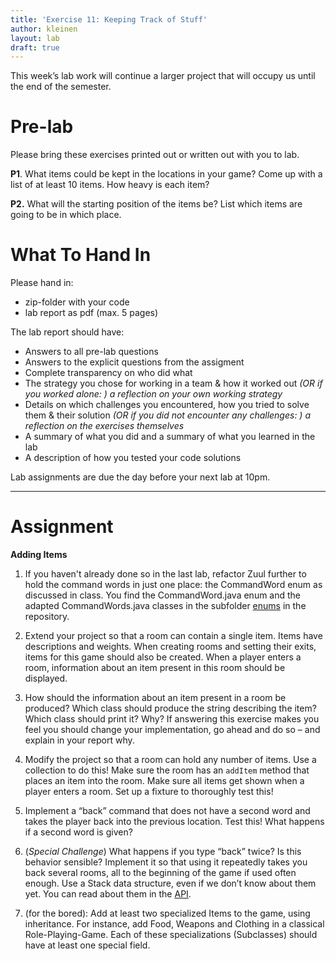 ```yaml
---
title: 'Exercise 11: Keeping Track of Stuff'
author: kleinen
layout: lab
draft: true
---
```

<!--<span class = "attention">Not yet reviewed and published for SoSe 2021 Term!</span>-->

This week&#8217;s lab work will continue a larger project that will occupy us until the end of the semester.

# Pre-lab

Please bring these exercises printed out or written out with you to lab.

**P1**. What items could be kept in the locations in your game? Come up with a list of at least 10 items. How heavy is each item?

**P2.** What will the starting position of the items be? List which items are going to be in which place.


# What To Hand In
Please hand in:
* zip-folder with your code
* lab report as pdf (max. 5 pages)

The lab report should have:
* Answers to all pre-lab questions
* Answers to the explicit questions from the assigment
* Complete transparency on who did what
* The strategy you chose for working in a team & how it worked out *(OR if you worked alone: ) a reflection on your own working strategy*
* Details on which challenges you encountered, how you tried to solve them & their solution *(OR if you did not encounter any challenges: ) a reflection on the exercises themselves*
* A summary of what you did and a summary of what you learned in the lab
* A description of how you tested your code solutions

Lab assignments are due the day before your next lab at 10pm.

* * *

# Assignment

**Adding Items**

1. If you haven't already done so in the last lab, refactor Zuul further to hold the command words in just one place: the CommandWord enum as discussed in class. You find the CommandWord.java enum and the adapted CommandWords.java classes in the subfolder [enums](https://github.com/htw-imi-info1/exercise10/tree/master/enums) in the repository.

2.  Extend your project so that a room can contain a single item. Items have descriptions and weights. When creating rooms and setting their exits, items for this game should also be created. When a player enters a room, information about an item present in this room should be displayed.
3.  How should the information about an item present in a room be produced? Which class should produce the string describing the item? Which class should print it? Why? If answering this exercise makes you feel you should change your implementation, go ahead and do so &#8211; and explain in your report why.
4.  Modify the project so that a room can hold any number of items. Use a collection to do this! Make sure the room has an `addItem` method that places an item into the room. Make sure all items get shown when a player enters a room. Set up a fixture to thoroughly test this!

5.  Implement a &#8220;back&#8221; command that does not have a second word and takes the player back into the previous location. Test this! What happens if a second word is given?

6.  (*Special Challenge*) What happens if you type &#8220;back&#8221; twice? Is this behavior sensible? Implement it so that using it repeatedly takes you back several rooms, all to the beginning of the game if used often enough. Use a Stack data structure, even if we don&#8217;t know about them yet. You can read about them in the [API][1].
7.  (for the bored): Add at least two specialized Items to the game, using inheritance. For instance, add Food, Weapons and Clothing in a classical Role-Playing-Game. Each of these specializations (Subclasses) should have at least one special field.


 [1]: https://docs.oracle.com/javase/8/docs/api/java/util/Stack.html
